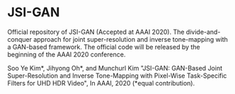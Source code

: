 # JSI-GAN
Official repository of JSI-GAN (Accepted at AAAI 2020).
The divide-and-conquer approach for joint super-resolution and inverse tone-mapping with a GAN-based framework.
The official code will be released by the beginning of the AAAI 2020 conference.

Soo Ye Kim*, Jihyong Oh*, and Munchurl Kim "JSI-GAN: GAN-Based Joint Super-Resolution and Inverse Tone-Mapping with Pixel-Wise Task-Specific Filters for UHD HDR Video", In AAAI, 2020 (*equal contribution).
